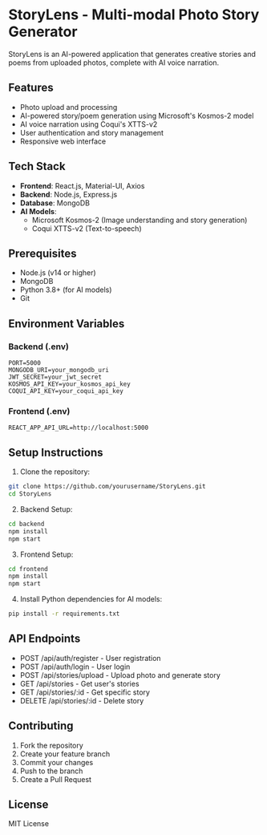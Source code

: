 # StoryLens - Multi-modal Photo Story Generator

StoryLens is an AI-powered application that generates creative stories and poems from uploaded photos, complete with AI voice narration.

## Features

- Photo upload and processing
- AI-powered story/poem generation using Microsoft's Kosmos-2 model
- AI voice narration using Coqui's XTTS-v2
- User authentication and story management
- Responsive web interface

## Tech Stack

- **Frontend**: React.js, Material-UI, Axios
- **Backend**: Node.js, Express.js
- **Database**: MongoDB
- **AI Models**: 
  - Microsoft Kosmos-2 (Image understanding and story generation)
  - Coqui XTTS-v2 (Text-to-speech)

## Prerequisites

- Node.js (v14 or higher)
- MongoDB
- Python 3.8+ (for AI models)
- Git

## Environment Variables

### Backend (.env)
```
PORT=5000
MONGODB_URI=your_mongodb_uri
JWT_SECRET=your_jwt_secret
KOSMOS_API_KEY=your_kosmos_api_key
COQUI_API_KEY=your_coqui_api_key
```

### Frontend (.env)
```
REACT_APP_API_URL=http://localhost:5000
```

## Setup Instructions

1. Clone the repository:
```bash
git clone https://github.com/yourusername/StoryLens.git
cd StoryLens
```

2. Backend Setup:
```bash
cd backend
npm install
npm start
```

3. Frontend Setup:
```bash
cd frontend
npm install
npm start
```

4. Install Python dependencies for AI models:
```bash
pip install -r requirements.txt
```

## API Endpoints

- POST /api/auth/register - User registration
- POST /api/auth/login - User login
- POST /api/stories/upload - Upload photo and generate story
- GET /api/stories - Get user's stories
- GET /api/stories/:id - Get specific story
- DELETE /api/stories/:id - Delete story

## Contributing

1. Fork the repository
2. Create your feature branch
3. Commit your changes
4. Push to the branch
5. Create a Pull Request

## License

MIT License